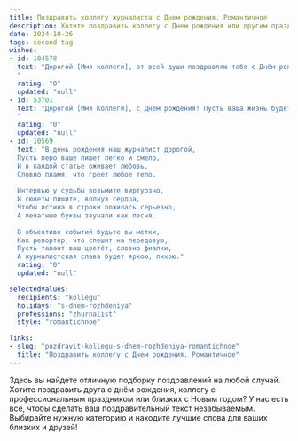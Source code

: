 ```yaml
---
title: Поздравить коллегу журналиста c Днем рождения. Романтичное
description: Хотите поздравить коллегу c Днем рождения или другим праздником? Наш ИИ создаст незабываемое поздравление, а вы обязательно выделитесь среди других.  
date: 2024-10-26
tags: second tag
wishes:
- id: 104578
  text: "Дорогой [Имя коллеги], от всей души поздравляю тебя с Днём рождения!  Пусть твоя жизнь будет яркой, как захватывающий репортаж, полной неожиданных поворотов сюжета,  и всегда заканчивается счастливым финалом.  Желаю тебе  найти  в  своей работе вечную музу,  а в жизни —  безграничное счастье и  любовь,  более  увлекательную, чем  самая  интересная  история.  С днём рождения!
  "
  rating: "0"
  updated: "null"
- id: 53701
  text: "Дорогой [Имя Коллеги], с Днем рождения! Пусть ваша жизнь будет полна ярких событий, как захватывающая история, которую вы пишете своей пером. Желаю вам вдохновения, которое струится из каждого уголка мира, и любви, которая освещает каждый ваш день. Счастья, радости и творческих успехов!
  "
  rating: "0"
  updated: "null"
- id: 10569
  text: "В день рождения наш журналист дорогой,
  Пусть перо ваше пишет легко и смело,
  И в каждой статье оживает любовь,
  Словно пламя, что греет любое тело.
  
  Интервью у судьбы возьмите виртуозно,
  И сюжеты пишите, волнуя сердца,
  Чтобы истина в строки ложилась серьезно,
  А печатные буквы звучали как песня.
  
  В объективе событий будьте вы метки,
  Как репортер, что спешит на передовую,
  Пусть талант ваш цветёт, словно фиалки,
  А журналистская слава будет яркою, лихою."
  rating: "0"
  updated: "null"

selectedValues:
  recipients: "kollegu"
  holidays: "s-dnem-rozhdeniya"
  professions: "zhurnalist"
  style: "romantichnoe"

links:
- slug: "pozdravit-kollegu-s-dnem-rozhdeniya-romantichnoe"
  title: "Поздравить коллегу c Днем рождения. Романтичное"
---
```


Здесь вы найдете отличную подборку поздравлений на любой случай.
Хотите поздравить друга с днём рождения, коллегу с профессиональным праздником или близких с Новым годом? У нас есть всё, чтобы сделать ваш поздравительный текст незабываемым. Выбирайте нужную категорию и находите лучшие слова для ваших близких и друзей!
